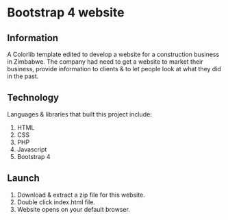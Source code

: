 # Bootstrap 4 website
## Information
A Colorlib template edited to develop a website for a construction business in Zimbabwe. The company had need to get a website to market their business, provide information to clients & to let people look at what they did in the past.
## Technology
Languages & libraries that built this project include:
1. HTML
2. CSS
3. PHP
4. Javascript
5. Bootstrap 4
## Launch
1. Download & extract a zip file for this website.
2. Double click index.html file.
3. Website opens on your default browser. 

